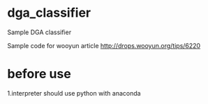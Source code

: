 # dga_classifier
Sample DGA classifier

Sample code for wooyun article <http://drops.wooyun.org/tips/6220>

# before use
1.interpreter should use python with anaconda
